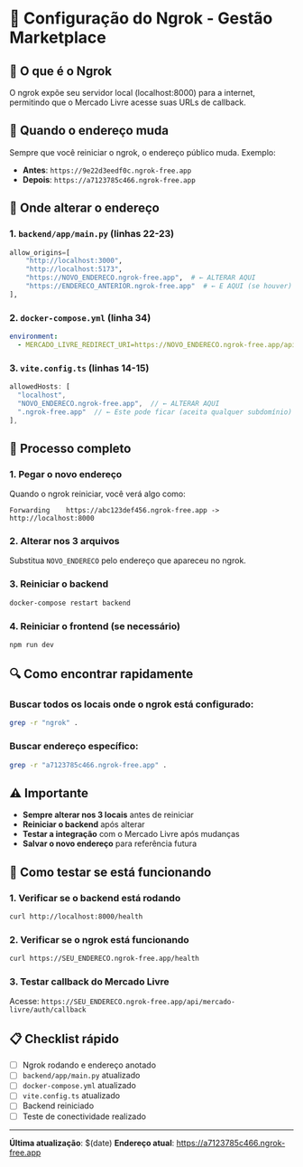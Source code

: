 # 🔗 Configuração do Ngrok - Gestão Marketplace

## 📍 **O que é o Ngrok**
O ngrok expõe seu servidor local (localhost:8000) para a internet, permitindo que o Mercado Livre acesse suas URLs de callback.

## 🔄 **Quando o endereço muda**
Sempre que você reiniciar o ngrok, o endereço público muda. Exemplo:
- **Antes**: `https://9e22d3eedf0c.ngrok-free.app`
- **Depois**: `https://a7123785c466.ngrok-free.app`

## 📝 **Onde alterar o endereço**

### 1. **`backend/app/main.py`** (linhas 22-23)
```python
allow_origins=[
    "http://localhost:3000", 
    "http://localhost:5173",
    "https://NOVO_ENDERECO.ngrok-free.app",  # ← ALTERAR AQUI
    "https://ENDERECO_ANTERIOR.ngrok-free.app"  # ← E AQUI (se houver)
],
```

### 2. **`docker-compose.yml`** (linha 34)
```yaml
environment:
  - MERCADO_LIVRE_REDIRECT_URI=https://NOVO_ENDERECO.ngrok-free.app/api/mercado-livre/auth/callback
```

### 3. **`vite.config.ts`** (linhas 14-15)
```typescript
allowedHosts: [
  "localhost",
  "NOVO_ENDERECO.ngrok-free.app",  // ← ALTERAR AQUI
  ".ngrok-free.app"  // ← Este pode ficar (aceita qualquer subdomínio)
],
```

## 🚀 **Processo completo**

### 1. **Pegar o novo endereço**
Quando o ngrok reiniciar, você verá algo como:
```
Forwarding    https://abc123def456.ngrok-free.app -> http://localhost:8000
```

### 2. **Alterar nos 3 arquivos**
Substitua `NOVO_ENDERECO` pelo endereço que apareceu no ngrok.

### 3. **Reiniciar o backend**
```bash
docker-compose restart backend
```

### 4. **Reiniciar o frontend** (se necessário)
```bash
npm run dev
```

## 🔍 **Como encontrar rapidamente**

### Buscar todos os locais onde o ngrok está configurado:
```bash
grep -r "ngrok" .
```

### Buscar endereço específico:
```bash
grep -r "a7123785c466.ngrok-free.app" .
```

## ⚠️ **Importante**

- **Sempre alterar nos 3 locais** antes de reiniciar
- **Reiniciar o backend** após alterar
- **Testar a integração** com o Mercado Livre após mudanças
- **Salvar o novo endereço** para referência futura

## 🧪 **Como testar se está funcionando**

### 1. **Verificar se o backend está rodando**
```bash
curl http://localhost:8000/health
```

### 2. **Verificar se o ngrok está funcionando**
```bash
curl https://SEU_ENDERECO.ngrok-free.app/health
```

### 3. **Testar callback do Mercado Livre**
Acesse: `https://SEU_ENDERECO.ngrok-free.app/api/mercado-livre/auth/callback`

## 📋 **Checklist rápido**

- [ ] Ngrok rodando e endereço anotado
- [ ] `backend/app/main.py` atualizado
- [ ] `docker-compose.yml` atualizado  
- [ ] `vite.config.ts` atualizado
- [ ] Backend reiniciado
- [ ] Teste de conectividade realizado

---
**Última atualização**: $(date)
**Endereço atual**: https://a7123785c466.ngrok-free.app
